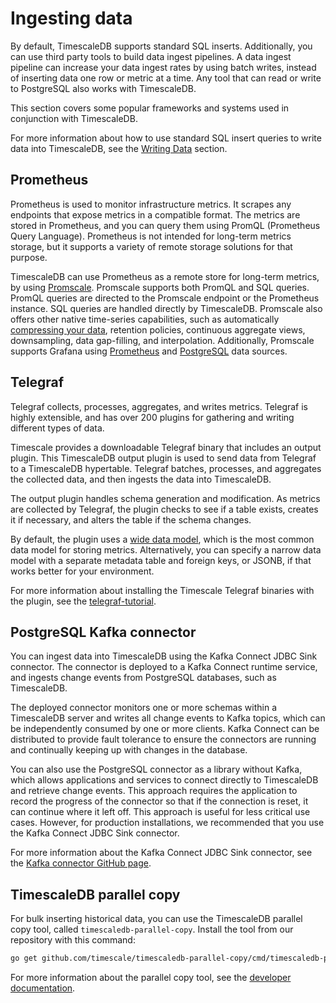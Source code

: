 # Ingesting data
By default, TimescaleDB supports standard SQL inserts. Additionally, you can use
third party tools to build data ingest pipelines. A data ingest pipeline can
increase your data ingest rates by using batch writes, instead of inserting data
one row or metric at a time. Any tool that can read or write to PostgreSQL also
works with TimescaleDB.

This section covers some popular frameworks and systems used in conjunction with
TimescaleDB.

For more information about how to use standard SQL insert queries to write data
into TimescaleDB, see the [Writing Data][writing-data] section.

## Prometheus
Prometheus is used to monitor infrastructure metrics. It scrapes any endpoints
that expose metrics in a compatible format. The metrics are stored in
Prometheus, and you can query them using PromQL (Prometheus Query Language). Prometheus
is not intended for long-term metrics storage, but it supports a
variety of remote storage solutions for that purpose.

TimescaleDB can use Prometheus as a remote store for long-term metrics, by using
[Promscale][promscale]. Promscale supports both PromQL and SQL queries. PromQL
queries are directed to the Promscale endpoint or the Prometheus instance. SQL
queries are handled directly by TimescaleDB. Promscale also offers other native
time-series capabilities, such as automatically
[compressing your data][timescale-compression], retention policies, continuous
aggregate views, downsampling, data gap-filling, and interpolation.
Additionally, Promscale supports Grafana using [Prometheus][prometheus-grafana]
and [PostgreSQL][postgres-grafana] data sources.

## Telegraf
Telegraf collects, processes, aggregates, and writes metrics. Telegraf is highly
extensible, and has over 200 plugins for gathering and writing different
types of data.

Timescale provides a downloadable Telegraf binary that includes an output
plugin. This TimescaleDB output plugin is used to send data from Telegraf to a
TimescaleDB hypertable. Telegraf batches, processes, and aggregates the
collected data, and then ingests the data into TimescaleDB.

The output plugin handles schema generation and modification. As metrics are
collected by Telegraf, the plugin checks to see if a table exists, creates it
if necessary, and alters the table if the schema changes.

By default, the plugin uses a [wide data model][wide-model], which is the most
common data model for storing metrics. Alternatively, you can specify a narrow
data model with a separate metadata table and foreign keys, or JSONB, if that
works better for your environment.

For more information about installing the Timescale Telegraf binaries with the
plugin, see the [telegraf-tutorial][telegraf-tutorial].

## PostgreSQL Kafka connector
You can ingest data into TimescaleDB using the Kafka Connect JDBC Sink
connector. The connector  is deployed to a Kafka Connect runtime service, and
ingests change events from  PostgreSQL databases, such as TimescaleDB.

The deployed connector monitors one or more schemas within a TimescaleDB server
and writes all change events to Kafka topics, which can be independently consumed
by one or more clients. Kafka Connect can be distributed to provide fault
tolerance to ensure the connectors are running and continually keeping up with
changes in the database.

You can also use the PostgreSQL connector as a library without Kafka, which
allows applications and services to connect directly to TimescaleDB and retrieve
change events. This approach requires the application to record the progress of
the connector so that if the connection is reset, it can continue where it left
off. This approach is useful for less critical use cases. However, for
production installations, we recommended that you use the Kafka Connect JDBC
Sink connector.

For more information about the Kafka Connect JDBC Sink connector, see the
[Kafka connector GitHub page][postgresql-connector-kafka].

## TimescaleDB parallel copy
For bulk inserting historical data, you can use the TimescaleDB parallel copy
tool, called `timescaledb-parallel-copy`. Install the tool from our repository
with this command:
```bash
go get github.com/timescale/timescaledb-parallel-copy/cmd/timescaledb-parallel-copy
```

For more information about the parallel copy tool, see the
[developer documentation][gh-parallel-copy].


[writing-data]: /how-to-guides/write-data/
[prometheus-grafana]: https://grafana.com/docs/grafana/latest/datasources/prometheus/
[postgres-grafana]: https://grafana.com/docs/grafana/latest/datasources/postgres/
[promscale]: /promscale/
[timescale-compression]: https://blog.timescale.com/blog/building-columnar-compression-in-a-row-oriented-database/
[wide-model]: /overview/data-model-flexibility/wide-data-model/
[telegraf-tutorial]: /timescaledb/:currentVersion:/tutorials/telegraf-output-plugin/
[postgresql-connector-kafka]: https://github.com/debezium/debezium/tree/master/debezium-connector-postgres
[gh-parallel-copy]: https://github.com/timescale/timescaledb-parallel-copy
